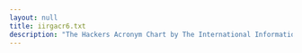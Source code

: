 ```yaml
---
layout: null
title: iirgacr6.txt
description: "The Hackers Acronym Chart by The International Information Retrieval Guid Version 6 (December 7, 1992)"
---
```

